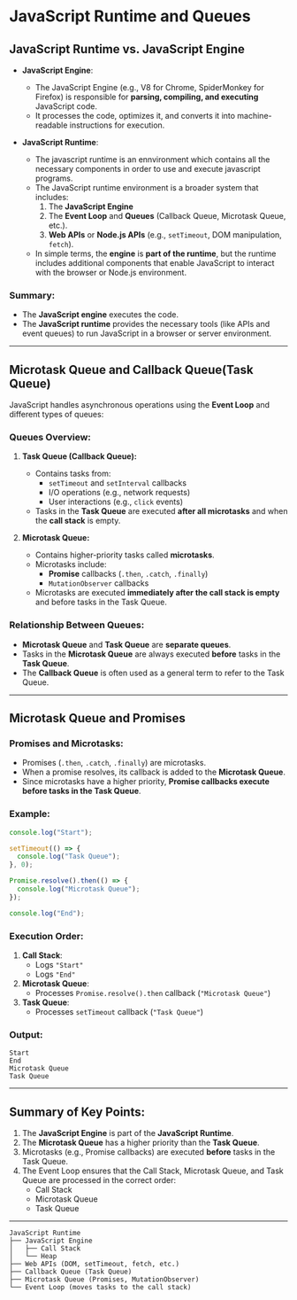 # JavaScript Runtime and Queues

## JavaScript Runtime vs. JavaScript Engine

- **JavaScript Engine**:

  - The JavaScript Engine (e.g., V8 for Chrome, SpiderMonkey for Firefox) is responsible for **parsing, compiling, and executing** JavaScript code.
  - It processes the code, optimizes it, and converts it into machine-readable instructions for execution.

- **JavaScript Runtime**:
  - The javascript runtime is an ennvironment which contains all the necessary components in order to use and execute javascript programs.
  - The JavaScript runtime environment is a broader system that includes:
    1. The **JavaScript Engine**
    2. The **Event Loop** and **Queues** (Callback Queue, Microtask Queue, etc.).
    3. **Web APIs** or **Node.js APIs** (e.g., `setTimeout`, DOM manipulation, `fetch`).
  - In simple terms, the **engine** is **part of the runtime**, but the runtime includes additional components that enable JavaScript to interact with the browser or Node.js environment.

### Summary:

- The **JavaScript engine** executes the code.
- The **JavaScript runtime** provides the necessary tools (like APIs and event queues) to run JavaScript in a browser or server environment.

---

## Microtask Queue and Callback Queue(Task Queue)

JavaScript handles asynchronous operations using the **Event Loop** and different types of queues:

### Queues Overview:

1. **Task Queue (Callback Queue):**

   - Contains tasks from:
     - `setTimeout` and `setInterval` callbacks
     - I/O operations (e.g., network requests)
     - User interactions (e.g., `click` events)
   - Tasks in the **Task Queue** are executed **after all microtasks** and when the **call stack** is empty.

2. **Microtask Queue:**
   - Contains higher-priority tasks called **microtasks**.
   - Microtasks include:
     - **Promise** callbacks (`.then`, `.catch`, `.finally`)
     - `MutationObserver` callbacks
   - Microtasks are executed **immediately after the call stack is empty** and before tasks in the Task Queue.

### Relationship Between Queues:

- **Microtask Queue** and **Task Queue** are **separate queues**.
- Tasks in the **Microtask Queue** are always executed **before** tasks in the **Task Queue**.
- The **Callback Queue** is often used as a general term to refer to the Task Queue.

---

## Microtask Queue and Promises

### Promises and Microtasks:

- Promises (`.then`, `.catch`, `.finally`) are microtasks.
- When a promise resolves, its callback is added to the **Microtask Queue**.
- Since microtasks have a higher priority, **Promise callbacks execute before tasks in the Task Queue**.

### Example:

```javascript
console.log("Start");

setTimeout(() => {
  console.log("Task Queue");
}, 0);

Promise.resolve().then(() => {
  console.log("Microtask Queue");
});

console.log("End");
```

### Execution Order:

1. **Call Stack**:
   - Logs `"Start"`
   - Logs `"End"`
2. **Microtask Queue**:
   - Processes `Promise.resolve().then` callback (`"Microtask Queue"`)
3. **Task Queue**:
   - Processes `setTimeout` callback (`"Task Queue"`)

### Output:

```
Start
End
Microtask Queue
Task Queue
```

---

## Summary of Key Points:

1. The **JavaScript Engine** is part of the **JavaScript Runtime**.
2. The **Microtask Queue** has a higher priority than the **Task Queue**.
3. Microtasks (e.g., Promise callbacks) are executed **before** tasks in the Task Queue.
4. The Event Loop ensures that the Call Stack, Microtask Queue, and Task Queue are processed in the correct order:
   - Call Stack
   - Microtask Queue
   - Task Queue

---

```
JavaScript Runtime
├── JavaScript Engine
│   ├── Call Stack
│   └── Heap
├── Web APIs (DOM, setTimeout, fetch, etc.)
├── Callback Queue (Task Queue)
├── Microtask Queue (Promises, MutationObserver)
└── Event Loop (moves tasks to the call stack)
```

